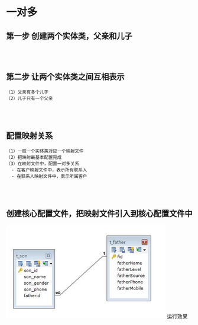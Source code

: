# 一对多

## 第一步 创建两个实体类，父亲和儿子

<br><br>

## 第二步 让两个实体类之间互相表示
```
（1）父亲有多个儿子
（2）儿子只有一个父亲
```

<br><br>

## 配置映射关系
```
（1）一般一个实体类对应一个映射文件
（2）把映射最基本配置完成
（3）在映射文件中，配置一对多关系
  - 在客户映射文件中，表示所有联系人
  - 在联系人映射文件中，表示所属客户
```

<br><br>

## 创建核心配置文件，把映射文件引入到核心配置文件中
![img](https://github.com/luguanxing/JavaWeb-Study/blob/master/Hibernate/05-%E4%B8%80%E5%AF%B9%E5%A4%9A%E6%93%8D%E4%BD%9C/pic.jpg?raw=true)
 运行效果
 
